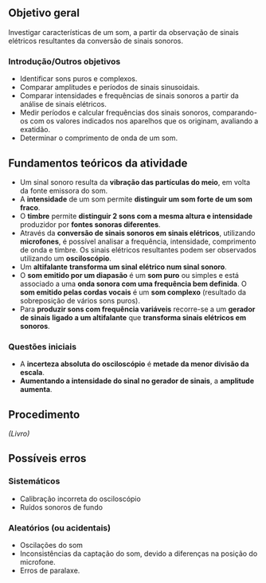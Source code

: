 ## Objetivo geral
Investigar características de um som, a partir da observação de sinais elétricos resultantes da conversão de sinais sonoros.
### Introdução/Outros objetivos
- Identificar sons puros e complexos.
- Comparar amplitudes e períodos de sinais sinusoidais.
- Comparar intensidades e frequências de sinais sonoros a partir da análise de sinais elétricos.
- Medir períodos e calcular frequências dos sinais sonoros, comparando-os com os valores indicados nos aparelhos que os originam, avaliando a exatidão.
- Determinar o comprimento de onda de um som.
## Fundamentos teóricos da atividade
- Um sinal sonoro resulta da **vibração das partículas do meio**, em volta da fonte emissora do som.
- A **intensidade** de um som permite **distinguir um som forte de um som fraco**.
- O **timbre** permite **distinguir 2 sons com a mesma altura e intensidade** produzidor por **fontes sonoras diferentes**.
- Através da **conversão de sinais sonoros em sinais elétricos**, utilizando **microfones**, é possível analisar a frequência, intensidade, comprimento de onda e timbre. Os sinais elétricos resultantes podem ser observados utilizando um **osciloscópio**.
- Um **altifalante** **transforma um sinal elétrico num sinal sonoro**.
- O **som emitido por um diapasão** é um **som puro** ou simples e está associado a uma **onda sonora com uma frequência bem definida**. O **som emitido pelas cordas vocais** é um **som complexo** (resultado da sobreposição de vários sons puros).
- Para **produzir sons com frequência variáveis** recorre-se a um **gerador de sinais ligado a um altifalante** que **transforma sinais elétricos em sonoros**.
### Questões iniciais
- A **incerteza absoluta do osciloscópio** é **metade da menor divisão da escala**.
- **Aumentando a intensidade do sinal no gerador de sinais**, a **amplitude aumenta**.
## Procedimento
*(Livro)*
## Possíveis erros
### Sistemáticos
- Calibração incorreta do osciloscópio
- Ruídos sonoros de fundo
### Aleatórios (ou acidentais)
- Oscilações do som
- Inconsistências da captação do som, devido a diferenças na posição do microfone.
- Erros de paralaxe.
